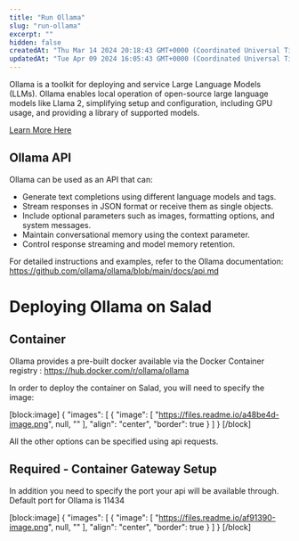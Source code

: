 ```yaml
---
title: "Run Ollama"
slug: "run-ollama"
excerpt: ""
hidden: false
createdAt: "Thu Mar 14 2024 20:18:43 GMT+0000 (Coordinated Universal Time)"
updatedAt: "Tue Apr 09 2024 16:05:43 GMT+0000 (Coordinated Universal Time)"
---
```

Ollama is a toolkit for deploying and service Large Language Models (LLMs). Ollama enables local operation of open-source large language models like Llama 2, simplifying setup and configuration, including GPU usage, and providing a library of supported models.

[Learn More Here](https://ollama.com/)

## Ollama API

Ollama can be used as an API that can:

- Generate text completions using different language models and tags.
- Stream responses in JSON format or receive them as single objects.
- Include optional parameters such as images, formatting options, and system messages.
- Maintain conversational memory using the context parameter.
- Control response streaming and model memory retention.

For detailed instructions and examples, refer to the Ollama documentation: <https://github.com/ollama/ollama/blob/main/docs/api.md>

# Deploying Ollama on Salad

## Container

Ollama provides a pre-built docker available via the Docker Container registry : <https://hub.docker.com/r/ollama/ollama>

In order to deploy the container on Salad, you will need to specify the image: 

[block:image]
{
  "images": [
    {
      "image": [
        "https://files.readme.io/a48be4d-image.png",
        null,
        ""
      ],
      "align": "center",
      "border": true
    }
  ]
}
[/block]


All the other options can be specified using api requests. 

## Required -  Container Gateway Setup

In addition you need to specify the port your api will be available through. Default port for Ollama is 11434

[block:image]
{
  "images": [
    {
      "image": [
        "https://files.readme.io/af91390-image.png",
        null,
        ""
      ],
      "align": "center",
      "border": true
    }
  ]
}
[/block]
